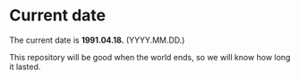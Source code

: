 # Current date

The current date is **1991.04.18.** (YYYY.MM.DD.)

This repository will be good when the world ends, so we will know how long it lasted.